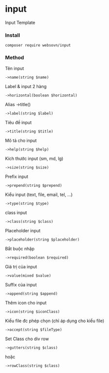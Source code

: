 # input
Input Template


### Install
```
composer require websovn/input
```

### Method

Tên input
```
->name(string $name)
```

Label & input 2 hàng
```
->horizontal(boolean $horizontal)
```

Alias ->title()
```
->label(string $label)
```

Tiêu đề input
```
->title(string $title)
```

Mô tả cho input
```
->help(string $help)
```

Kích thước input (sm, md, lg)
```
->size(string $size)
```

Prefix input
```
->prepend(string $prepend)
```

Kiểu input (text, file, email, tel, ...)
```
->type(string $type)
```

class input
```
->class(string $class)
```

Placeholder input
```
->placeholder(string $placeholder)
```

Bắt buộc nhập
```
->required(boolean $required)
```

Giá trị của input
```
->value(mixed $value)
```

Suffix của input
```
->append(string $append)
```

Thêm icon cho input
```
->icon(string $iconClass)
```

Kiểu file đc phép chọn (chỉ áp dụng cho kiểu file)
```
->accept(string $fileType)
```

Set Class cho div row
```
->gutters(string $class)
```
hoặc
```
->rowClass(string $class)
```
